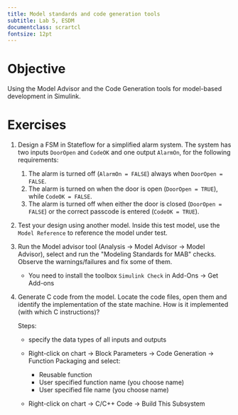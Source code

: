 ```yaml
---
title: Model standards and code generation tools
subtitle: Lab 5, ESDM
documentclass: scrartcl
fontsize: 12pt
---
```


# Objective

Using the Model Advisor and the Code Generation tools 
for model-based development in Simulink.


# Exercises

1. Design a FSM in Stateflow for a simplified alarm system. The system has two inputs `DoorOpen` and `CodeOK` and one output `AlarmOn`, for the following requirements:

    1. The alarm is turned off (`AlarmOn = FALSE`) always when `DoorOpen = FALSE`.
    2. The alarm is turned on when the door is open (`DoorOpen = TRUE`), while `CodeOK = FALSE`. 
    3. The alarm is turned off when either the door is closed (`DoorOpen = FALSE`) or the correct passcode is entered (`CodeOK = TRUE`).

2. Test your design using another model. Inside this test model, use the `Model Reference` to reference the model under test.

3. Run the Model advisor tool (Analysis -> Model Advisor -> Model Advisor), select and run the "Modeling Standards for MAB" checks. Observe the warnings/failures and fix some of them.

   - You need to install the toolbox `Simulink Check` in Add-Ons -> Get Add-ons

4. Generate C code from the model. Locate the code files, open them and identify the implementation of the state machine. How is it implemented (with which C instructions)?
   
   Steps:
     - specify the data types of all inputs and outputs
	 - Right-click on chart -> Block Parameters -> Code Generation -> Function Packaging and select:
	 
	   - Reusable function
	   - User specified function name (you choose name)
	   - User specified file name (you choose name)
	 
     - Right-click on chart -> C/C++ Code -> Build This Subsystem

